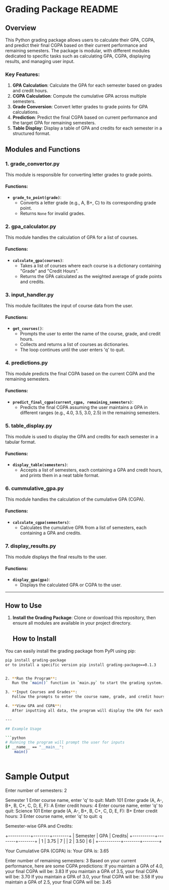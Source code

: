 # Grading Package README

## Overview

This Python grading package allows users to calculate their GPA, CGPA, and predict their final CGPA based on their current performance and remaining semesters. The package is modular, with different modules dedicated to specific tasks such as calculating GPA, CGPA, displaying results, and managing user input.

### Key Features:

1. **GPA Calculation**: Calculate the GPA for each semester based on grades and credit hours.
2. **CGPA Calculation**: Compute the cumulative GPA across multiple semesters.
3. **Grade Conversion**: Convert letter grades to grade points for GPA calculations.
4. **Prediction**: Predict the final CGPA based on current performance and the target GPA for remaining semesters.
5. **Table Display**: Display a table of GPA and credits for each semester in a structured format.

## Modules and Functions

### 1. **grade_convertor.py**

This module is responsible for converting letter grades to grade points.

#### Functions:

- **`grade_to_point(grade)`**:
  - Converts a letter grade (e.g., A, B+, C) to its corresponding grade point.
  - Returns `None` for invalid grades.

### 2. **gpa_calculator.py**

This module handles the calculation of GPA for a list of courses.

#### Functions:

- **`calculate_gpa(courses)`**:
  - Takes a list of courses where each course is a dictionary containing "Grade" and "Credit Hours".
  - Returns the GPA calculated as the weighted average of grade points and credits.

### 3. **input_handler.py**

This module facilitates the input of course data from the user.

#### Functions:

- **`get_courses()`**:
  - Prompts the user to enter the name of the course, grade, and credit hours.
  - Collects and returns a list of courses as dictionaries.
  - The loop continues until the user enters 'q' to quit.

### 4. **predictions.py**

This module predicts the final CGPA based on the current CGPA and the remaining semesters.

#### Functions:

- **`predict_final_cgpa(current_cgpa, remaining_semesters)`**:
  - Predicts the final CGPA assuming the user maintains a GPA in different ranges (e.g., 4.0, 3.5, 3.0, 2.5) in the remaining semesters.

### 5. **table_display.py**

This module is used to display the GPA and credits for each semester in a tabular format.

#### Functions:

- **`display_table(semesters)`**:
  - Accepts a list of semesters, each containing a GPA and credit hours, and prints them in a neat table format.

### 6. **cummulative_gpa.py**

This module handles the calculation of the cumulative GPA (CGPA).

#### Functions:

- **`calculate_cgpa(semesters)`**:
  - Calculates the cumulative GPA from a list of semesters, each containing a GPA and credits.

### 7. **display_results.py**

This module displays the final results to the user.

#### Functions:

- **`display_gpa(gpa)`**:
  - Displays the calculated GPA or CGPA to the user.

---

## How to Use

1. **Install the Grading Package**:
   Clone or download this repository, then ensure all modules are available in your project directory.
   ## How to Install

You can easily install the grading package from PyPI using pip:

````bash
pip install grading-package
or to install a specific version pip install grading-package==0.1.3


2. **Run the Program**:
   Run the `main()` function in `main.py` to start the grading system.

3. **Input Courses and Grades**:
   Follow the prompts to enter the course name, grade, and credit hours for each semester. Enter `q` to quit adding courses.

4. **View GPA and CGPA**:
   After inputting all data, the program will display the GPA for each semester, your cumulative GPA (CGPA), and predictions for your final CGPA based on various target GPAs.

---

## Example Usage

```python
# Running the program will prompt the user for inputs
if __name__ == "__main__":
    main()



````

# Sample Output

Enter number of semesters: 2

Semester 1
Enter course name, enter 'q' to quit: Math 101
Enter grade (A, A-, B+, B, C+, C, D, E, F): A
Enter credit hours: 4
Enter course name, enter 'q' to quit: Science 101
Enter grade (A, A-, B+, B, C+, C, D, E, F): B+
Enter credit hours: 3
Enter course name, enter 'q' to quit: q

Semester-wise GPA and Credits:

+-----------+--------+--------+
| Semester | GPA | Credits|
+-----------+--------+--------+
| 1 | 3.75 | 7 |
| 2 | 3.50 | 6 |
+-----------+--------+--------+

Your Cumulative GPA (CGPA) is:
Your GPA is: 3.65

Enter number of remaining semesters: 3
Based on your current performance, here are some CGPA predictions:
If you maintain a GPA of 4.0, your final CGPA will be: 3.83
If you maintain a GPA of 3.5, your final CGPA will be: 3.70
If you maintain a GPA of 3.0, your final CGPA will be: 3.58
If you maintain a GPA of 2.5, your final CGPA will be: 3.45
